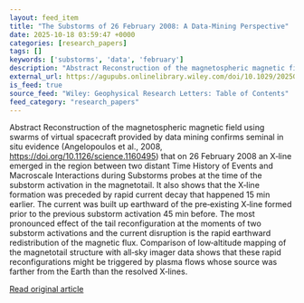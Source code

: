 ```yaml
---
layout: feed_item
title: "The Substorms of 26 February 2008: A Data‐Mining Perspective"
date: 2025-10-18 03:59:47 +0000
categories: [research_papers]
tags: []
keywords: ['substorms', 'data', 'february']
description: "Abstract Reconstruction of the magnetospheric magnetic field using swarms of virtual spacecraft provided by data mining confirms seminal in situ evidence (An..."
external_url: https://agupubs.onlinelibrary.wiley.com/doi/10.1029/2025GL116865?af=R
is_feed: true
source_feed: "Wiley: Geophysical Research Letters: Table of Contents"
feed_category: "research_papers"
---
```


Abstract Reconstruction of the magnetospheric magnetic field using swarms of virtual spacecraft provided by data mining confirms seminal in situ evidence (Angelopoulos et al., 2008, https://doi.org/10.1126/science.1160495) that on 26 February 2008 an X‐line emerged in the region between two distant Time History of Events and Macroscale Interactions during Substorms probes at the time of the substorm activation in the magnetotail. It also shows that the X‐line formation was preceded by rapid current decay that happened 15 min earlier. The current was built up earthward of the pre‐existing X‐line formed prior to the previous substorm activation 45 min before. The most pronounced effect of the tail reconfiguration at the moments of two substorm activations and the current disruption is the rapid earthward redistribution of the magnetic flux. Comparison of low‐altitude mapping of the magnetotail structure with all‐sky imager data shows that these rapid reconfigurations might be triggered by plasma flows whose source was farther from the Earth than the resolved X‐lines.

[Read original article](https://agupubs.onlinelibrary.wiley.com/doi/10.1029/2025GL116865?af=R)
